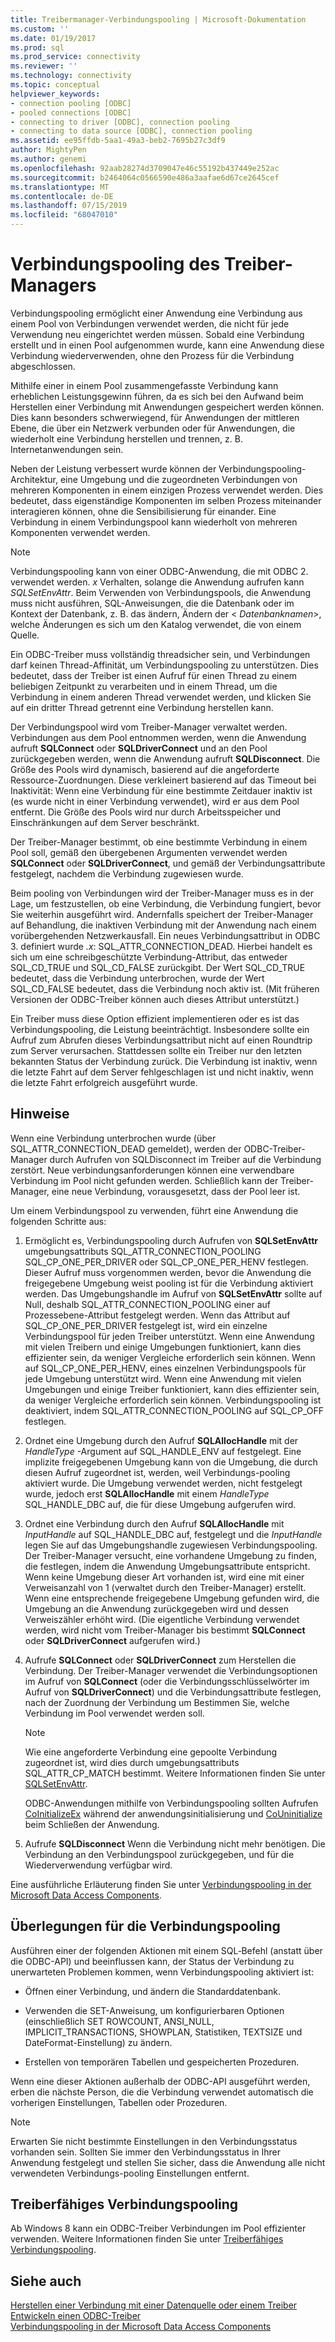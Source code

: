 ```yaml
---
title: Treibermanager-Verbindungspooling | Microsoft-Dokumentation
ms.custom: ''
ms.date: 01/19/2017
ms.prod: sql
ms.prod_service: connectivity
ms.reviewer: ''
ms.technology: connectivity
ms.topic: conceptual
helpviewer_keywords:
- connection pooling [ODBC]
- pooled connections [ODBC]
- connecting to driver [ODBC], connection pooling
- connecting to data source [ODBC], connection pooling
ms.assetid: ee95ffdb-5aa1-49a3-beb2-7695b27c3df9
author: MightyPen
ms.author: genemi
ms.openlocfilehash: 92aab28274d3709047e46c55192b437449e252ac
ms.sourcegitcommit: b2464064c0566590e486a3aafae6d67ce2645cef
ms.translationtype: MT
ms.contentlocale: de-DE
ms.lasthandoff: 07/15/2019
ms.locfileid: "68047010"
---
```

# <a name="driver-manager-connection-pooling"></a>Verbindungspooling des Treiber-Managers
Verbindungspooling ermöglicht einer Anwendung eine Verbindung aus einem Pool von Verbindungen verwendet werden, die nicht für jede Verwendung neu eingerichtet werden müssen. Sobald eine Verbindung erstellt und in einen Pool aufgenommen wurde, kann eine Anwendung diese Verbindung wiederverwenden, ohne den Prozess für die Verbindung abgeschlossen.  
  
 Mithilfe einer in einem Pool zusammengefasste Verbindung kann erheblichen Leistungsgewinn führen, da es sich bei den Aufwand beim Herstellen einer Verbindung mit Anwendungen gespeichert werden können. Dies kann besonders schwerwiegend, für Anwendungen der mittleren Ebene, die über ein Netzwerk verbunden oder für Anwendungen, die wiederholt eine Verbindung herstellen und trennen, z. B. Internetanwendungen sein.  
  
 Neben der Leistung verbessert wurde können der Verbindungspooling-Architektur, eine Umgebung und die zugeordneten Verbindungen von mehreren Komponenten in einem einzigen Prozess verwendet werden. Dies bedeutet, dass eigenständige Komponenten im selben Prozess miteinander interagieren können, ohne die Sensibilisierung für einander. Eine Verbindung in einem Verbindungspool kann wiederholt von mehreren Komponenten verwendet werden.  
  
> [!NOTE]
>  Verbindungspooling kann von einer ODBC-Anwendung, die mit ODBC 2. verwendet werden. *x* Verhalten, solange die Anwendung aufrufen kann *SQLSetEnvAttr*. Beim Verwenden von Verbindungspools, die Anwendung muss nicht ausführen, SQL-Anweisungen, die die Datenbank oder im Kontext der Datenbank, z. B. das ändern, Ändern der \< *Datenbanknamen*>, welche Änderungen es sich um den Katalog verwendet, die von einem Quelle.  


 Ein ODBC-Treiber muss vollständig threadsicher sein, und Verbindungen darf keinen Thread-Affinität, um Verbindungspooling zu unterstützen. Dies bedeutet, dass der Treiber ist einen Aufruf für einen Thread zu einem beliebigen Zeitpunkt zu verarbeiten und in einem Thread, um die Verbindung in einem anderen Thread verwendet werden, und klicken Sie auf ein dritter Thread getrennt eine Verbindung herstellen kann.  
  
 Der Verbindungspool wird vom Treiber-Manager verwaltet werden. Verbindungen aus dem Pool entnommen werden, wenn die Anwendung aufruft **SQLConnect** oder **SQLDriverConnect** und an den Pool zurückgegeben werden, wenn die Anwendung aufruft **SQLDisconnect**. Die Größe des Pools wird dynamisch, basierend auf die angeforderte Ressource-Zuordnungen. Diese verkleinert basierend auf das Timeout bei Inaktivität: Wenn eine Verbindung für eine bestimmte Zeitdauer inaktiv ist (es wurde nicht in einer Verbindung verwendet), wird er aus dem Pool entfernt. Die Größe des Pools wird nur durch Arbeitsspeicher und Einschränkungen auf dem Server beschränkt.  
  
 Der Treiber-Manager bestimmt, ob eine bestimmte Verbindung in einem Pool soll, gemäß den übergebenen Argumenten verwendet werden **SQLConnect** oder **SQLDriverConnect**, und gemäß der Verbindungsattribute festgelegt, nachdem die Verbindung zugewiesen wurde.  
  
 Beim pooling von Verbindungen wird der Treiber-Manager muss es in der Lage, um festzustellen, ob eine Verbindung, die Verbindung fungiert, bevor Sie weiterhin ausgeführt wird. Andernfalls speichert der Treiber-Manager auf Behandlung, die inaktiven Verbindung mit der Anwendung nach einem vorübergehenden Netzwerkausfall. Ein neues Verbindungsattribut in ODBC 3. definiert wurde *.x*: SQL_ATTR_CONNECTION_DEAD. Hierbei handelt es sich um eine schreibgeschützte Verbindung-Attribut, das entweder SQL_CD_TRUE und SQL_CD_FALSE zurückgibt. Der Wert SQL_CD_TRUE bedeutet, dass die Verbindung unterbrochen, wurde der Wert SQL_CD_FALSE bedeutet, dass die Verbindung noch aktiv ist. (Mit früheren Versionen der ODBC-Treiber können auch dieses Attribut unterstützt.)  
  
 Ein Treiber muss diese Option effizient implementieren oder es ist das Verbindungspooling, die Leistung beeinträchtigt. Insbesondere sollte ein Aufruf zum Abrufen dieses Verbindungsattribut nicht auf einen Roundtrip zum Server verursachen. Stattdessen sollte ein Treiber nur den letzten bekannten Status der Verbindung zurück. Die Verbindung ist inaktiv, wenn die letzte Fahrt auf dem Server fehlgeschlagen ist und nicht inaktiv, wenn die letzte Fahrt erfolgreich ausgeführt wurde.  
  
## <a name="remarks"></a>Hinweise  
 Wenn eine Verbindung unterbrochen wurde (über SQL_ATTR_CONNECTION_DEAD gemeldet), werden der ODBC-Treiber-Manager durch Aufrufen von SQLDisconnect im Treiber auf die Verbindung zerstört. Neue verbindungsanforderungen können eine verwendbare Verbindung im Pool nicht gefunden werden. Schließlich kann der Treiber-Manager, eine neue Verbindung, vorausgesetzt, dass der Pool leer ist.  
  
 Um einem Verbindungspool zu verwenden, führt eine Anwendung die folgenden Schritte aus:  
  
1.  Ermöglicht es, Verbindungspooling durch Aufrufen von **SQLSetEnvAttr** umgebungsattributs SQL_ATTR_CONNECTION_POOLING SQL_CP_ONE_PER_DRIVER oder SQL_CP_ONE_PER_HENV festlegen. Dieser Aufruf muss vorgenommen werden, bevor die Anwendung die freigegebene Umgebung weist pooling ist für die Verbindung aktiviert werden. Das Umgebungshandle im Aufruf von **SQLSetEnvAttr** sollte auf Null, deshalb SQL_ATTR_CONNECTION_POOLING einer auf Prozessebene-Attribut festgelegt werden. Wenn das Attribut auf SQL_CP_ONE_PER_DRIVER festgelegt ist, wird ein einzelne Verbindungspool für jeden Treiber unterstützt. Wenn eine Anwendung mit vielen Treibern und einige Umgebungen funktioniert, kann dies effizienter sein, da weniger Vergleiche erforderlich sein können. Wenn auf SQL_CP_ONE_PER_HENV, eines einzelnen Verbindungspools für jede Umgebung unterstützt wird. Wenn eine Anwendung mit vielen Umgebungen und einige Treiber funktioniert, kann dies effizienter sein, da weniger Vergleiche erforderlich sein können. Verbindungspooling ist deaktiviert, indem SQL_ATTR_CONNECTION_POOLING auf SQL_CP_OFF festlegen.  
  
2.  Ordnet eine Umgebung durch den Aufruf **SQLAllocHandle** mit der *HandleType* -Argument auf SQL_HANDLE_ENV auf festgelegt. Eine implizite freigegebenen Umgebung kann von die Umgebung, die durch diesen Aufruf zugeordnet ist, werden, weil Verbindungs-pooling aktiviert wurde. Die Umgebung verwendet werden, nicht festgelegt wurde, jedoch erst **SQLAllocHandle** mit einem *HandleType* SQL_HANDLE_DBC auf, die für diese Umgebung aufgerufen wird.  
  
3.  Ordnet eine Verbindung durch den Aufruf **SQLAllocHandle** mit *InputHandle* auf SQL_HANDLE_DBC auf, festgelegt und die *InputHandle* legen Sie auf das Umgebungshandle zugewiesen Verbindungspooling. Der Treiber-Manager versucht, eine vorhandene Umgebung zu finden, die festlegen, indem die Anwendung Umgebungsattribute entspricht. Wenn keine Umgebung dieser Art vorhanden ist, wird eine mit einer Verweisanzahl von 1 (verwaltet durch den Treiber-Manager) erstellt. Wenn eine entsprechende freigegebene Umgebung gefunden wird, die Umgebung an die Anwendung zurückgegeben wird und dessen Verweiszähler erhöht wird. (Die eigentliche Verbindung verwendet werden, wird nicht vom Treiber-Manager bis bestimmt **SQLConnect** oder **SQLDriverConnect** aufgerufen wird.)  
  
4.  Aufrufe **SQLConnect** oder **SQLDriverConnect** zum Herstellen die Verbindung. Der Treiber-Manager verwendet die Verbindungsoptionen im Aufruf von **SQLConnect** (oder die Verbindungsschlüsselwörter im Aufruf von **SQLDriverConnect**) und die Verbindungsattribute festlegen, nach der Zuordnung der Verbindung um Bestimmen Sie, welche Verbindung im Pool verwendet werden soll.  
  
    > [!NOTE]  
    >  Wie eine angeforderte Verbindung eine gepoolte Verbindung zugeordnet ist, wird dies durch umgebungsattributs SQL_ATTR_CP_MATCH bestimmt. Weitere Informationen finden Sie unter [SQLSetEnvAttr](../../../odbc/reference/syntax/sqlsetenvattr-function.md).  
  
     ODBC-Anwendungen mithilfe von Verbindungspooling sollten Aufrufen [CoInitializeEx](https://go.microsoft.com/fwlink/?LinkID=116307) während der anwendungsinitialisierung und [CoUninitialize](https://go.microsoft.com/fwlink/?LinkId=116310) beim Schließen der Anwendung.  
  
5.  Aufrufe **SQLDisconnect** Wenn die Verbindung nicht mehr benötigen. Die Verbindung an den Verbindungspool zurückgegeben, und für die Wiederverwendung verfügbar wird.  
  
 Eine ausführliche Erläuterung finden Sie unter [Verbindungspooling in der Microsoft Data Access Components](https://go.microsoft.com/fwlink/?LinkId=120776).  
  
## <a name="connection-pooling-considerations"></a>Überlegungen für die Verbindungspooling  
 Ausführen einer der folgenden Aktionen mit einem SQL‑Befehl (anstatt über die ODBC-API) und beeinflussen kann, der Status der Verbindung zu unerwarteten Problemen kommen, wenn Verbindungspooling aktiviert ist:  
  
-   Öffnen einer Verbindung, und ändern die Standarddatenbank.  
  
-   Verwenden die SET-Anweisung, um konfigurierbaren Optionen (einschließlich SET ROWCOUNT, ANSI_NULL, IMPLICIT_TRANSACTIONS, SHOWPLAN, Statistiken, TEXTSIZE und DateFormat-Einstellung) zu ändern.  
  
-   Erstellen von temporären Tabellen und gespeicherten Prozeduren.  
  
 Wenn eine dieser Aktionen außerhalb der ODBC-API ausgeführt werden, erben die nächste Person, die die Verbindung verwendet automatisch die vorherigen Einstellungen, Tabellen oder Prozeduren.  
  
> [!NOTE]  
>  Erwarten Sie nicht bestimmte Einstellungen in den Verbindungsstatus vorhanden sein. Sollten Sie immer den Verbindungsstatus in Ihrer Anwendung festgelegt und stellen Sie sicher, dass die Anwendung alle nicht verwendeten Verbindungs-pooling Einstellungen entfernt.  
  
## <a name="driver-aware-connection-pooling"></a>Treiberfähiges Verbindungspooling  
 Ab Windows 8 kann ein ODBC-Treiber Verbindungen im Pool effizienter verwenden. Weitere Informationen finden Sie unter [Treiberfähiges Verbindungspooling](../../../odbc/reference/develop-app/driver-aware-connection-pooling.md).  
  
## <a name="see-also"></a>Siehe auch  
 [Herstellen einer Verbindung mit einer Datenquelle oder einem Treiber](../../../odbc/reference/develop-app/connecting-to-a-data-source-or-driver.md)   
 [Entwickeln einen ODBC-Treiber](../../../odbc/reference/develop-driver/developing-an-odbc-driver.md)   
 [Verbindungspooling in der Microsoft Data Access Components](https://go.microsoft.com/fwlink/?LinkId=120776)
